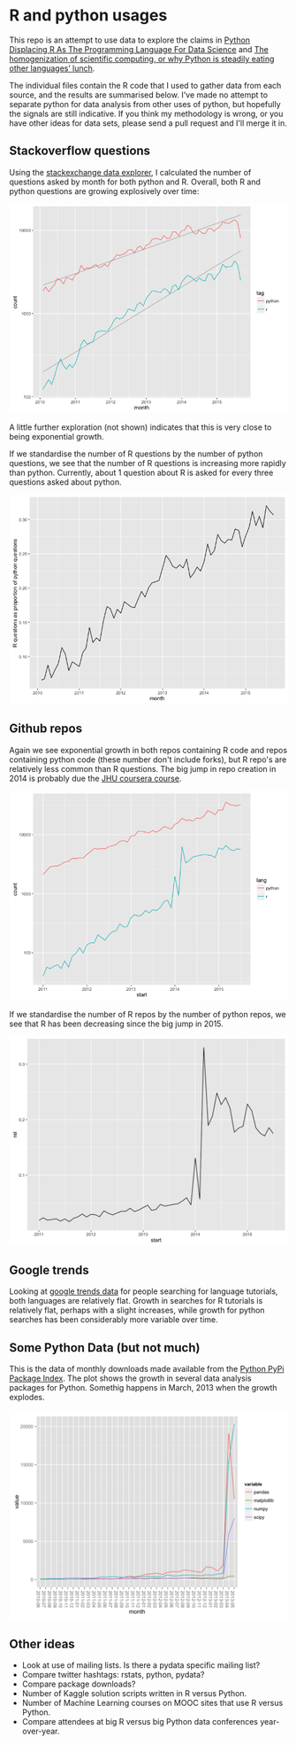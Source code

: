 # R and python usages

This repo is an attempt to use data to explore the claims in [Python Displacing R As The Programming Language For Data Science](http://t.co/jdR2WF4Kjg) and [The homogenization of scientific computing, or why Python is steadily eating other languages’ lunch](http://bit.ly/1geFq6e).

The individual files contain the R code that I used to gather data from each source, and the results are summarised below. I've made no attempt to separate python for data analysis from other uses of python, but hopefully the signals are still indicative. If you think my methodology is wrong, or you have other ideas for data sets, please send a pull request and I'll merge it in.

## Stackoverflow questions

Using the [stackexchange data explorer](http://data.stackexchange.com/stackoverflow/query/150128/r-questions-per-month), I calculated the number of questions asked by month for both python and R. Overall, both R and python questions are growing explosively over time:

![Explosive growth of R and python questions over time](images/so-raw.png)

A little further exploration (not shown) indicates that this is very close to being exponential growth.  

If we standardise the number of R questions by the number of python questions, we see that the number of R questions is increasing more rapidly than python. Currently, about 1 question about R is asked for every three questions asked about python.

![R questions growing relative to python](images/so-rel.png) 

## Github repos

Again we see exponential growth in both repos containing R code and repos containing python code (these number don't include forks), but R repo's are relatively less common than R questions. The big jump in repo creation in 2014 is probably due the [JHU coursera course](https://www.coursera.org/course/datascitoolbox).

![Explosive growth of R and python repos over time](images/github-raw.png)

If we standardise the number of R repos by the number of python repos, we see that R has been decreasing since the big jump in 2015.

![R repos growing relative to python repos](images/github-rel.png) 

## Google trends

Looking at [google trends data](http://www.google.com/trends/explore#q=r%20tutorial%2C%20python%20tutorial&cmpt=q) for people searching for language tutorials, both languages are relatively flat. Growth in searches for R tutorials is relatively flat, perhaps with a slight increases, while growth for python searches has been considerably more variable over time.

## Some Python Data (but not much)

This is the data of monthly downloads made available from the [Python PyPi Package Index](https://pypi.python.org/stats/months/). The plot shows the growth in several data analysis packages for Python.  Somethig happens in March, 2013 when the growth explodes. 

![PyPi package downloads](images/PyPiPackages.png) 

## Other ideas

* Look at use of mailing lists. Is there a pydata specific mailing list?
* Compare twitter hashtags: rstats, python, pydata?
* Compare package downloads?
* Number of Kaggle solution scripts written in R versus Python.
* Number of Machine Learning courses on MOOC sites that use R versus Python.
* Compare attendees at big R versus big Python data conferences year-over-year.

